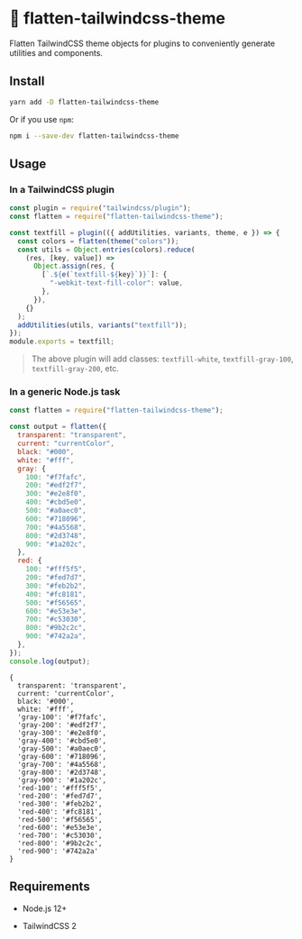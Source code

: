 # 🔨 flatten-tailwindcss-theme

Flatten TailwindCSS theme objects for plugins to conveniently generate utilities and components.

## Install

```bash
yarn add -D flatten-tailwindcss-theme
```

Or if you use `npm`:

```bash
npm i --save-dev flatten-tailwindcss-theme
```

## Usage

### In a TailwindCSS plugin

```js
const plugin = require("tailwindcss/plugin");
const flatten = require("flatten-tailwindcss-theme");

const textfill = plugin(({ addUtilities, variants, theme, e }) => {
  const colors = flatten(theme("colors"));
  const utils = Object.entries(colors).reduce(
    (res, [key, value]) =>
      Object.assign(res, {
        [`.${e(`textfill-${key}`)}`]: {
          "-webkit-text-fill-color": value,
        },
      }),
    {}
  );
  addUtilities(utils, variants("textfill"));
});
module.exports = textfill;
```

> The above plugin will add classes: `textfill-white`, `textfill-gray-100`, `textfill-gray-200`, etc.

### In a generic Node.js task

```js
const flatten = require("flatten-tailwindcss-theme");

const output = flatten({
  transparent: "transparent",
  current: "currentColor",
  black: "#000",
  white: "#fff",
  gray: {
    100: "#f7fafc",
    200: "#edf2f7",
    300: "#e2e8f0",
    400: "#cbd5e0",
    500: "#a0aec0",
    600: "#718096",
    700: "#4a5568",
    800: "#2d3748",
    900: "#1a202c",
  },
  red: {
    100: "#fff5f5",
    200: "#fed7d7",
    300: "#feb2b2",
    400: "#fc8181",
    500: "#f56565",
    600: "#e53e3e",
    700: "#c53030",
    800: "#9b2c2c",
    900: "#742a2a",
  },
});
console.log(output);
```

```
{
  transparent: 'transparent',
  current: 'currentColor',
  black: '#000',
  white: '#fff',
  'gray-100': '#f7fafc',
  'gray-200': '#edf2f7',
  'gray-300': '#e2e8f0',
  'gray-400': '#cbd5e0',
  'gray-500': '#a0aec0',
  'gray-600': '#718096',
  'gray-700': '#4a5568',
  'gray-800': '#2d3748',
  'gray-900': '#1a202c',
  'red-100': '#fff5f5',
  'red-200': '#fed7d7',
  'red-300': '#feb2b2',
  'red-400': '#fc8181',
  'red-500': '#f56565',
  'red-600': '#e53e3e',
  'red-700': '#c53030',
  'red-800': '#9b2c2c',
  'red-900': '#742a2a'
}
```

## Requirements

- Node.js 12+

- TailwindCSS 2
